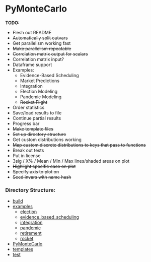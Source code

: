 # PyMonteCarlo

**TODO:**

* Flesh out README
* ~~Automatically split outvars~~
* Get parallelism working fast
* ~~Make parallelism repeatable~~
* ~~Correlation matrix output for scalars~~
* Correlation matrix input?
* Dataframe support
* Examples:
    * Evidence-Based Scheduling
    * Market Predictions
    * Integration
    * Election Modeling
    * Pandemic Modeling
    * ~~Rocket Flight~~
* Order statistics
* Save/load results to file
* Continue partial results
* Progress bar
* ~~Make template files~~
* ~~Set up directory structure~~
* Get custom distributions working
* ~~Map custom discrete distributions to keys that pass to functions~~
* Break out tests
* Put in license
* 3sig / X% / Mean / Min / Max lines/shaded areas on plot 
* ~~Highlight specific case on plot~~
* ~~Specify axis to plot on~~
* ~~Seed invars with name hash~~

### Directory Structure:

* [build](build/README.md)
* [examples](examples/README.md)
    - [election](examples/election/README.md)
    - [evidence_based_scheduling](examples/evidence_based_scheduling/README.md)
    - [integration](examples/integration/README.md)
    - [pandemic](examples/pandemic/README.md)
    - [retirement](examples/retirement/README.md)
    - [rocket](examples/rocket/README.md)
* [PyMonteCarlo](PyMonteCarlo/README.md)
* [templates](templates/README.md)
* [test](test/README.md)